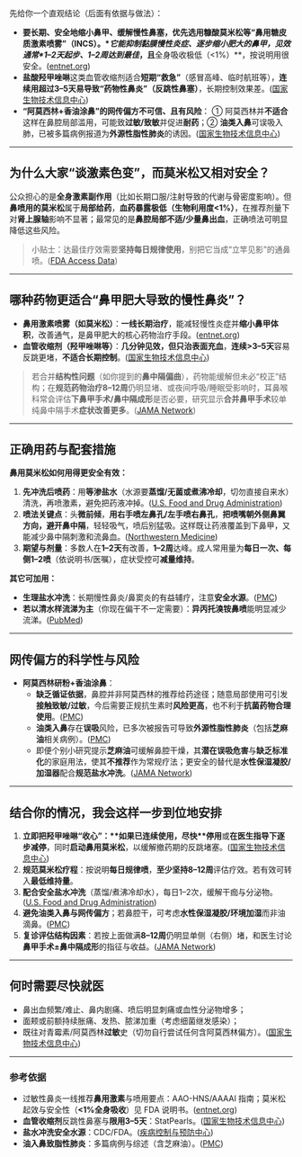 先给你一个直观结论（后面有依据与做法）：

- **要长期、安全地缩小鼻甲、缓解慢性鼻塞，优先选用糠酸莫米松等“鼻用糖皮质激素喷雾”（INCS）。\**它能抑制黏膜慢性炎症、逐步缩小肥大的鼻甲，见效通常\**1–2天起步、1–2周达到最佳**，且**全身吸收极低（<1%）**，按说明用很安全。([entnet.org](https://www.entnet.org/wp-content/uploads/files/uploads/PracticeManagement/Resources/_files/feb2015arguidelinepressmaterials_0.pdf?utm_source=chatgpt.com))
- **盐酸羟甲唑啉**这类血管收缩剂适合**短期“救急”**（感冒高峰、临时航班等），**连续用超过3–5天易导致“药物性鼻炎”（反跳性鼻塞）**，长期控制效果差。([国家生物技术信息中心](https://www.ncbi.nlm.nih.gov/books/NBK538318/))
- **“阿莫西林+香油涂鼻”的网传偏方不可信、且有风险**：
   ① 阿莫西林并**不适合**这样在鼻腔局部滥用，可能致**过敏/致敏**并促进**耐药**；② **油类入鼻**可误吸入肺，已被多篇病例报道为**外源性脂性肺炎**的诱因。([国家生物技术信息中心](https://www.ncbi.nlm.nih.gov/books/NBK482250/?utm_source=chatgpt.com))

------

## 为什么大家“谈激素色变”，而莫米松又相对安全？

公众担心的是**全身激素副作用**（比如长期口服/注射导致的代谢与骨密度影响）。但**鼻喷用的莫米松**属于**局部给药**，**血药暴露极低（生物利用度<1%）**，在推荐剂量下对**肾上腺轴**影响不显著；最常见的是**鼻腔局部不适/少量鼻出血**，正确喷法可明显降低这些风险。

> 小贴士：达最佳疗效需要**坚持每日规律使用**，别把它当成“立竿见影”的通鼻喷。([FDA Access Data](https://www.accessdata.fda.gov/drugsatfda_docs/label/2018/020762s053lbl.pdf?utm_source=chatgpt.com))

------

## 哪种药物更适合“鼻甲肥大导致的慢性鼻炎”？

- **鼻用激素喷雾（如莫米松）**：**一线长期治疗**，能减轻慢性炎症并**缩小鼻甲体积**，改善通气，是鼻甲肥大的核心药物治疗手段。([entnet.org](https://www.entnet.org/wp-content/uploads/files/uploads/PracticeManagement/Resources/_files/feb2015arguidelinepressmaterials_0.pdf?utm_source=chatgpt.com))
- **血管收缩剂（羟甲唑啉等）**：**几分钟见效，但只治表面充血**，**连续>3–5天**容易反跳更堵，**不适合长期控制**。([国家生物技术信息中心](https://www.ncbi.nlm.nih.gov/books/NBK538318/))

> 若合并**结构性问题**（如你提到的**鼻中隔偏曲**），药物能缓解但未必“校正”结构；在**规范药物治疗8–12周**仍明显堵、或夜间呼吸/睡眠受影响时，耳鼻喉科常会评估**下鼻甲手术/鼻中隔成形**是否必要，研究显示**合并鼻甲手术**较单纯鼻中隔手术**症状改善更多**。([JAMA Network](https://jamanetwork.com/journals/jamaotolaryngology/fullarticle/2798896?utm_source=chatgpt.com))

------

## 正确用药与配套措施

**鼻用莫米松如何用得更安全有效：**

1. **先冲洗后喷药**：用**等渗盐水**（水源要**蒸馏/无菌或煮沸冷却**，切勿直接自来水）清洗，再喷激素，避免把药液冲掉。([U.S. Food and Drug Administration](https://www.fda.gov/consumers/consumer-updates/rinsing-your-sinuses-neti-pots-safe?utm_source=chatgpt.com))
2. **喷法关键点**：头**微前倾**，**用右手喷左鼻孔/左手喷右鼻孔**，**把喷嘴朝外侧鼻翼方向，避开鼻中隔**，轻轻吸气，喷后别猛吸。这样既让药液覆盖到下鼻甲，又能减少鼻中隔刺激和流鼻血。([Northwestern Medicine](https://www.nm.org/-/media/northwestern/resources/patients-and-visitors/patient-education/medication/northwestern-medicine-how-to-use-nasal-sprays.pdf?utm_source=chatgpt.com))
3. **期望与剂量**：多数人在**1–2天**有改善，**1–2周**达峰。成人常用量为**每日一次、每侧1–2喷**（依说明书/医嘱），症状受控可**减量维持**。

**其它可加用：**

- **生理盐水冲洗**：长期慢性鼻炎/鼻窦炎的有益辅疗，注意**安全水源**。([PMC](https://pmc.ncbi.nlm.nih.gov/articles/PMC8901942/?utm_source=chatgpt.com))
- **若以清水样流涕为主**（你现在偏干不一定需要）：**异丙托溴铵鼻喷**能明显减少流涕。([PubMed](https://pubmed.ncbi.nlm.nih.gov/7751528/?utm_source=chatgpt.com))

------

## 网传偏方的科学性与风险

- **阿莫西林研粉+香油涂鼻**：
  - **缺乏循证依据**，鼻腔并非阿莫西林的推荐给药途径；随意局部使用可引发**接触致敏/过敏**，今后需要正规抗生素时**风险更高**，也不利于**抗菌药物合理使用**。([PMC](https://pmc.ncbi.nlm.nih.gov/articles/PMC8822519/?utm_source=chatgpt.com))
  - **油类入鼻**存在**误吸**风险，已多次被报告可导致**外源性脂性肺炎**（包括**芝麻油**相关病例）。([PMC](https://pmc.ncbi.nlm.nih.gov/articles/PMC8568072/?utm_source=chatgpt.com))
  - 即便个别小研究提示**芝麻油**可缓解鼻腔干燥，其**潜在误吸危害**与**缺乏标准化**的家庭用法，使其**不推荐**作为常规疗法；更安全的替代是**水性保湿凝胶/加湿器**配合**规范盐水冲洗**。([JAMA Network](https://jamanetwork.com/journals/jamaotolaryngology/fullarticle/482595?utm_source=chatgpt.com))

------

## 结合你的情况，我会这样一步到位地安排

1. **立即把羟甲唑啉“收心”：\**如果已连续使用，尽快\**停用**或**在医生指导下逐步减停**，同时**启动鼻用莫米松**，以缓解撤药期的反跳堵塞。([国家生物技术信息中心](https://www.ncbi.nlm.nih.gov/books/NBK538318/))
2. **规范莫米松疗程**：按说明**每日规律喷**，**至少坚持8–12周**评估疗效。若有效可转入**最低维持量**。
3. **配合安全盐水冲洗**（蒸馏/煮沸冷却水），每日1–2次，缓解干痂与分泌物。([U.S. Food and Drug Administration](https://www.fda.gov/consumers/consumer-updates/rinsing-your-sinuses-neti-pots-safe?utm_source=chatgpt.com))
4. **避免油类入鼻与网传偏方**；若鼻腔干，可考虑**水性保湿凝胶/环境加湿**而非油滴鼻。([PMC](https://pmc.ncbi.nlm.nih.gov/articles/PMC4628246/?utm_source=chatgpt.com))
5. **复诊评估结构因素**：若按上面做满**8–12周**仍明显单侧（右侧）堵，和医生讨论**鼻甲手术±鼻中隔成形**的指征与收益。([JAMA Network](https://jamanetwork.com/journals/jamaotolaryngology/fullarticle/2798896?utm_source=chatgpt.com))

------

## 何时需要尽快就医

- 鼻出血频繁/难止、鼻内剧痛、喷后明显刺痛或血性分泌物增多；
- 面颊或前额持续胀痛、发热、脓涕加重（考虑细菌继发感染）；
- 既往对青霉素/阿莫西林**过敏**史（切勿自行尝试任何含阿莫西林偏方）。([国家生物技术信息中心](https://www.ncbi.nlm.nih.gov/books/NBK482250/?utm_source=chatgpt.com))

------

### 参考依据

- 过敏性鼻炎一线推荐**鼻用激素**与喷用要点：AAO-HNS/AAAAI 指南；莫米松起效与安全性（**<1%全身吸收**）见 FDA 说明书。([entnet.org](https://www.entnet.org/wp-content/uploads/files/uploads/PracticeManagement/Resources/_files/feb2015arguidelinepressmaterials_0.pdf?utm_source=chatgpt.com))
- **血管收缩剂**反跳性鼻塞与**限用3–5天**：StatPearls。([国家生物技术信息中心](https://www.ncbi.nlm.nih.gov/books/NBK538318/))
- **盐水冲洗安全水源**：CDC/FDA。([疾病控制与预防中心](https://www.cdc.gov/naegleria/prevention/sinus-rinsing.html?utm_source=chatgpt.com))
- **油入鼻致脂性肺炎**：多篇病例与综述（含芝麻油）。([PMC](https://pmc.ncbi.nlm.nih.gov/articles/PMC8568072/?utm_source=chatgpt.com))